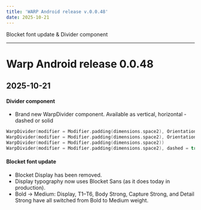 ```yaml
---
title: 'WARP Android release v.0.0.48'
date: 2025-10-21
---
```


Blocket font update & Divider component

---

# Warp Android release 0.0.48

## 2025-10-21

#### Divider component
- Brand new WarpDivider component. Available as vertical, horizontal - dashed or solid

```kotlin
WarpDivider(modifier = Modifier.padding(dimensions.space2), Orientation.Vertical)
WarpDivider(modifier = Modifier.padding(dimensions.space2), Orientation.Vertical, dashed = true)
WarpDivider(modifier = Modifier.padding(dimensions.space2))
WarpDivider(modifier = Modifier.padding(dimensions.space2), dashed = true)
```

#### Blocket font update

- Blocket Display has been removed.
- Display typography now uses Blocket Sans (as it does today in production).
- Bold → Medium: Display, T1–T6, Body Strong, Capture Strong, and Detail Strong have all switched from Bold to Medium weight.